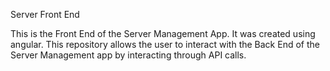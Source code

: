 Server Front End

This is the Front End of the Server Management App.  It was created using angular.  This repository allows the user to interact with the Back End of the Server Management app by interacting through API calls.
